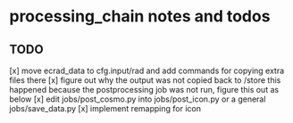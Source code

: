 # processing_chain notes and todos

## TODO

[x] move ecrad_data to cfg.input/rad and add commands for copying extra files there
[x] figure out why the output was not copied back to /store
    this happened because the postprocessing job was not run, figure this out as below
[x] edit jobs/post_cosmo.py into jobs/post_icon.py or a general jobs/save_data.py
[x] implement remapping for icon
